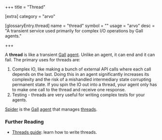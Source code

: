 +++
title = "Thread"

[extra]
category = "arvo"

[glossaryEntry.thread]
name = "thread"
symbol = ""
usage = "arvo"
desc = "A transient service used primarily for complex I/O operations by Gall agents."

+++

A **thread** is like a transient [Gall](/reference/glossary/gall)
[agent](/reference/glossary/agent). Unlike an agent, it can end and it can fail.
The primary uses for threads are:

1. Complex IO, like making a bunch of external API calls where each call depends
   on the last. Doing this in an agent significantly increases its complexity
   and the risk of a mishandled intermediary state corrupting permanent state.
   If you spin the IO out into a thread, your agent only has to make one call to
   the thread and receive one response.
2. Testing - threads are very useful for writing complex tests for your agents.

[Spider](/reference/glossary/spider) is the [Gall](/reference/glossary/gall)
[agent](/reference/glossary/agent) that manages
[threads](/reference/glossary/thread).

### Further Reading

- [Threads guide](/guides/additional/threads/fundamentals): learn how to write
  threads.
